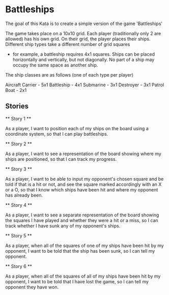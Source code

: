 Battleships
===========

The goal of this Kata is to create a simple version of the game 'Battleships'

The game takes place on a 10x10 grid. Each player (traditionally only 2 are allowed) has his own grid. On their grid, the player places their ships. Different ship types take a different number of grid squares
- for example, a battleship requires 4x1 squares. Ships can be placed horizontally and vertically, but not diagonally. No part of a ship may occupy the same space as another ship.

The ship classes are as follows (one of each type per player)

Aircraft Carrier - 5x1
Battleship - 4x1
Submarine - 3x1
Destroyer - 3x1
Patrol Boat - 2x1


Stories
-------

** Story 1 **

As a player, I want to position each of my ships on the board using a coordinate system, so that I can play battleships.

** Story 2 **

As a player, I want to see a representation of the board showing where my ships are positioned, so that I can track my progress.

** Story 3 **

As a player, I want to be able to input my opponent's chosen square and be told if that is a hit or not, and see the square marked accordingly with an X or a O, so that I know which ships have been hit and 
where my opponent has already been.

** Story 4 **

As a player, I want to see a separate representation of the board showing the squares I have played and whether they were a hit or a miss, so I can track whether I have sunk any of my
opponent's ships.

** Story 5 **

As a player, when all of the squares of one of my ships have been hit by my opponent, I want to be told that the ship has been sunk, so I can tell my opponent.

** Story 6 **

As a player, when all of the squares of all of my ships have been hit by my opponent, I want to be told that I have lost the game, so I can tell my opponent they have won.




